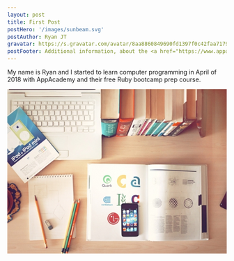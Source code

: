 ```yaml
---
layout: post
title: First Post
postHero: '/images/sunbeam.svg'
postAuthor: Ryan JT
gravatar: https://s.gravatar.com/avatar/8aa8860849690fd1397f0c42faa71795?s=80
postFooter: Additional information, about the <a href="https://www.appacademy.io/bootcamp-prep/online?location=online" target="_blank">AppAcademy bootcamp prep</a>
---
```


My name is Ryan and I started to learn computer programming in April of 2018 with AppAcademy and their free Ruby bootcamp prep course. 

<img class="posts-image" src="/images/tech3.jpg" alt="site feb. 2020">

